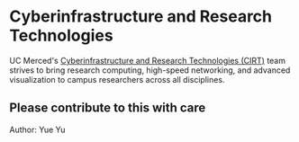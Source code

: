 # Cyberinfrastructure and Research Technologies


UC Merced's <a href=“https://it.ucmerced.edu/CIRT”>Cyberinfrastructure
and Research Technologies (CIRT)</a> team strives to bring research
computing, high-speed networking, and advanced visualization to campus
researchers across all disciplines.

## Please contribute to this with care

Author: Yue Yu


